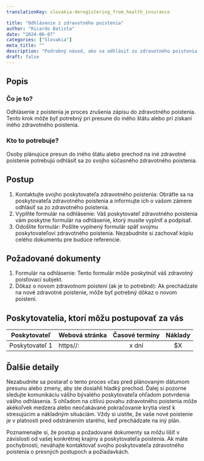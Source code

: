 ```yaml
---
translationKey: slovakia-deregistering_from_health_insurance

title: "Odhlásenie z zdravotného poistenia"
author: "Ricardo Batista"
date: "2024-06-07"
categories: ["Slovakia"]
meta_title: ""
description: "Podrobný návod, ako sa odhlásiť zo zdravotného poistenia pri presune do inej krajiny alebo regiónu."
draft: false
---
```



## Popis
### Čo je to?
Odhlásenie z poistenia je proces zrušenia zápisu do zdravotného poistenia. Tento krok môže byť potrebný pri presune do iného štátu alebo pri získaní iného zdravotného poistenia.

### Kto to potrebuje?
Osoby plánujúce presun do iného štátu alebo prechod na iné zdravotné poistenie potrebujú odhlásiť sa zo svojho súčasného zdravotného poistenia.

## Postup
1. Kontaktujte svojho poskytovateľa zdravotného poistenia: Obráťte sa na poskytovateľa zdravotného poistenia a informujte ich o vašom zámere odhlásiť sa zo zdravotného poistenia.
2. Vyplňte formulár na odhlásenie: Váš poskytovateľ zdravotného poistenia vám poskytne formulár na odhlásenie, ktorý musíte vyplniť a podpísať.
3. Odošlite formulár: Pošlite vyplnený formulár späť svojmu poskytovateľovi zdravotného poistenia. Nezabudnite si zachovať kópiu celého dokumentu pre budúce referencie.

## Požadované dokumenty
1. Formulár na odhlásenie: Tento formulár môže poskytnúť váš zdravotný poisťovací subjekt.
2. Dôkaz o novom zdravotnom poistení (ak je to potrebné): Ak prechádzate na nové zdravotné poistenie, môže byť potrebný dôkaz o novom poistení.

## Poskytovatelia, ktorí môžu postupovať za vás

| Poskytovateľ  |     Webová stránka     |     Časové termíny    |       Náklady      |
| -------------- | ---------------------- |  :------------------: | :----------------: |
| Poskytovateľ 1 |  https//:              |      x dní            |        $X           |

## Ďalšie detaily
Nezabudnite sa postarať o tento proces včas pred plánovaným dátumom presunu alebo zmeny, aby ste dosiahli hladký prechod. Ďalej si pozorne sledujte komunikáciu vášho bývalého poskytovateľa ohľadom potvrdenia vášho odhlásenia. S ohľadom na citlivú povahu zdravotného poistenia môže akékoľvek medzera alebo neočakávané pokračovanie krytia viesť k stresujúcim a nákladným situáciám. Vždy si uistite, že vaše nové poistenie je v platnosti pred odstránením starého, keď prechádzate na iný plán.

Poznamenajte si, že postup a požadované dokumenty sa môžu líšiť v závislosti od vašej konkrétnej krajiny a poskytovateľa poistenia. Ak máte pochybnosti, neváhajte kontaktovať svojho poskytovateľa zdravotného poistenia o presných postupoch a požiadavkách.